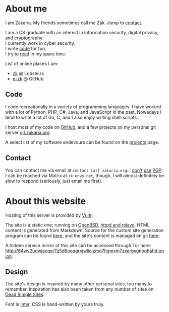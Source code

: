 # About me

I am Zakaria. My friends sometimes call me Zak. Jump to [contact](#contact).

I am a CS graduate with an interest in information security, digital privacy, and cryptography.  
I currently work in cyber security.  
I write [code](#code) for fun.  
I try to [read](/bookshelf/ "link to my bookshelf") in my spare time.  

List of online places I am:
- [zk](https://lobste.rs/u/zk) @ Lobste.rs
- [e-zk](https://github.com/e-zk/) @ GitHub

## Code

I code recreationally in a variety of programming languages. I have worked with a lot of Python, PHP, C#, Java, and JavaScript in the past. Nowadays I tend to write a lot of Go, C, and I also enjoy writing shell scripts.

I host most of my code on [GitHub](https://github.com/e-zk/ "link to my GitHub"), and a few projects 
on my personal git server [git.zakaria.org](https://git.zakaria.org/ "link to my personal git server").

A select list of my software endevours can be found on the [projects](/projects.html) page.

## Contact

You can contact me via email at `contact [at} zakaria.org`. I [don't](https://blog.cryptographyengineering.com/2014/08/13/whats-matter-with-pgp/) [use](https://efail.de/) [PGP](https://latacora.singles/2019/07/16/the-pgp-problem.html).  
I can be reached via Matrix at `zk:envs.net`, though, I will almost definitely be slow to respond (seriously, just email me first).

# About this website

Hosting of this server is provided by [Vultr](https://vultr.com/).

The site is a static one; running on [OpenBSD](https://openbsd.org/), [httpd and relayd](https://bsd.plumbing/). HTML content is generated from Markdown. Source for the custom site generation program can be found [here](https://github.com/e-zk/site-gen "site generator"), and the site's content is managed on git [here](https://github.com/e-zk/site "site content").

A hidden service mirror of this site can be accessed through Tor here: http://64wv2uqwjacqer7z5d6ooqgrvjwlioizmo7hgmxm7zxerbvgnoqhafid.onion.

## Design

The site's design is inspired by many other personal sites, too many to remember. Inspiration has also been taken from any number of sites on [Dead Simple Sites](https://deadsimplesites.com/).

Font is [Inter](https://rsms.me/inter/). CSS is hand-written by yours truly.

